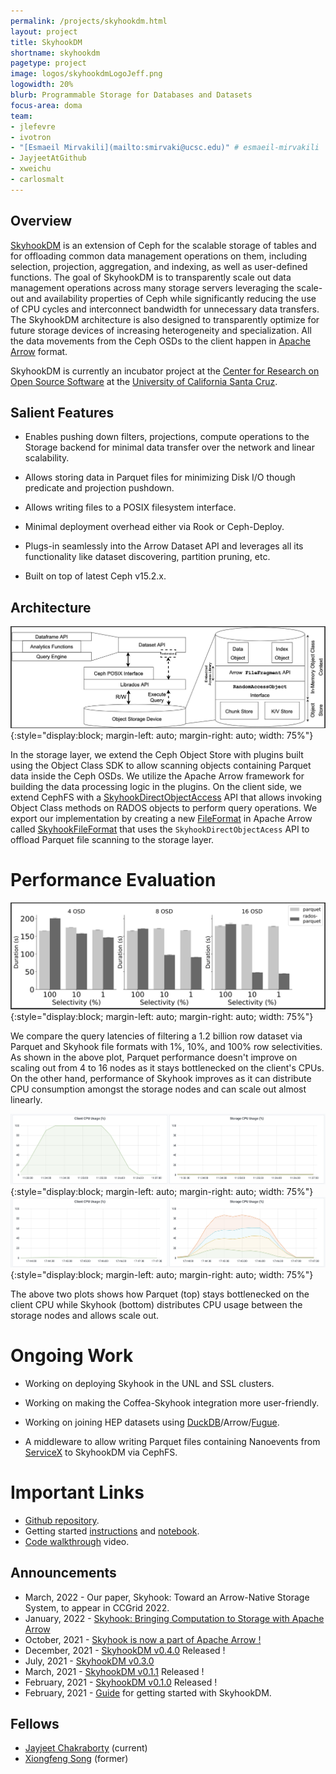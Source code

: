 ```yaml
---
permalink: /projects/skyhookdm.html
layout: project
title: SkyhookDM
shortname: skyhookdm
pagetype: project
image: logos/skyhookdmLogoJeff.png
logowidth: 20%
blurb: Programmable Storage for Databases and Datasets
focus-area: doma
team:
- jlefevre
- ivotron
- "[Esmaeil Mirvakili](mailto:smirvaki@ucsc.edu)" # esmaeil-mirvakili
- JayjeetAtGithub
- xweichu
- carlosmalt
---
```


## Overview

[SkyhookDM](http://skyhookdm.com) is an extension of Ceph for the scalable storage of tables and for offloading common data management operations on them, including selection, projection, aggregation, and indexing, as well as user-defined functions. The goal of SkyhookDM is to transparently scale out data management operations across many storage servers leveraging the scale-out and availability properties of Ceph while significantly reducing the use of CPU cycles and interconnect bandwidth for unnecessary data transfers. The SkyhookDM architecture is also designed to transparently optimize for future storage devices of increasing heterogeneity and specialization. All the data movements from the Ceph OSDs to the client happen in [Apache Arrow](https://arrow.apache.org/) format.

SkyhookDM is currently an incubator project at the [Center for Research on Open Source Software](https://cross.ucsc.edu) at the [University of California Santa Cruz](https://ucsc.edu).

## Salient Features

* Enables pushing down filters, projections, compute operations to the Storage backend for minimal data transfer over the network and linear scalability.

* Allows storing data in Parquet files for minimizing Disk I/O though predicate and projection pushdown.

* Allows writing files to a POSIX filesystem interface.

* Minimal deployment overhead either via Rook or Ceph-Deploy.

* Plugs-in seamlessly into the Arrow Dataset API and leverages all its functionality like dataset discovering, partition pruning, etc.

* Built on top of latest Ceph v15.2.x.

## Architecture
![SkyhookDM Architecture](/assets/images/skyhook-arch.png){:style="display:block; margin-left: auto; margin-right: auto; width: 75%"}

In the storage layer, we extend the Ceph Object Store with plugins built using the Object Class SDK to allow scanning objects containing Parquet data inside the Ceph OSDs. We utilize the Apache Arrow framework for building the data processing logic in the plugins. On the client side, we extend CephFS with a [SkyhookDirectObjectAccess](https://github.com/apache/arrow/blob/master/cpp/src/skyhook/protocol/skyhook_protocol.h#L73) API that allows invoking Object Class methods on RADOS objects to perform query operations. We export our implementation by creating a new [FileFormat](https://github.com/apache/arrow/blob/master/cpp/src/arrow/dataset/file_base.h#L130) in Apache Arrow called [SkyhookFileFormat](https://github.com/apache/arrow/blob/master/cpp/src/skyhook/client/file_skyhook.h#L58) that uses the `SkyhookDirectObjectAcess` API to offload Parquet file scanning to the storage layer.

# Performance Evaluation
![performance](/assets/images/skyhook-lat.png){:style="display:block; margin-left: auto; margin-right: auto; width: 75%"}

We compare the query latencies of filtering a 1.2 billion row dataset via Parquet and Skyhook file formats with 1%, 10%, and 100% row selectivities. As shown in the above plot, Parquet performance doesn't improve on scaling out from 4 to 16 nodes as it stays bottlenecked on the client's CPUs. On the other hand, performance of Skyhook improves as it can distribute CPU consumption amongst the storage nodes and can scale out almost linearly.

![pq](/assets/images/skyhook-grafana-pq.png){:style="display:block; margin-left: auto; margin-right: auto; width: 75%"}
![rpq](/assets/images/skyhook-grafana-rpq.png){:style="display:block; margin-left: auto; margin-right: auto; width: 75%"}

The above two plots shows how Parquet (top) stays bottlenecked on the client CPU while Skyhook (bottom) distributes CPU usage between the storage nodes and allows scale out.

# Ongoing Work
* Working on deploying Skyhook in the UNL and SSL clusters.

* Working on making the Coffea-Skyhook integration more user-friendly.

* Working on joining HEP datasets using [DuckDB](https://duckdb.org/)/Arrow/[Fugue](https://fugue-tutorials.readthedocs.io/index.html).

* A middleware to allow writing Parquet files containing Nanoevents from [ServiceX](https://iris-hep.org/projects/servicex.html) to SkyhookDM via CephFS.

# Important Links
* [Github repository](https://github.com/apache/arrow/tree/master/cpp/src/skyhook).
* Getting started [instructions](https://skyhookdm-arrow.readthedocs.io/en/latest/getting_started.html) and [notebook](https://github.com/uccross/arrow/blob/rados-dataset-dev/cpp/src/arrow/adapters/arrow-rados-cls/docs/demo.ipynb).
* [Code walkthrough](https://www.youtube.com/watch?v=XfJsnadp18c) video.

## Announcements
* March, 2022 - Our paper, Skyhook: Toward an Arrow-Native Storage System, to appear in CCGrid 2022.
* January, 2022 - [Skyhook: Bringing Computation to Storage with Apache Arrow](https://arrow.apache.org/blog/2022/01/31/skyhook-bringing-computation-to-storage-with-apache-arrow/)
* October, 2021 - [Skyhook is now a part of Apache Arrow !](https://medium.com/@jayjeetc/skyhookdm-is-now-a-part-of-apache-arrow-e5d7b9a810ba)
* December, 2021 - [SkyhookDM v0.4.0](https://github.com/uccross/skyhookdm-arrow/releases/tag/v0.4.0) Released !
* July, 2021 - [SkyhookDM v0.3.0](https://github.com/uccross/skyhookdm-arrow/releases/tag/v0.3.0)
* March, 2021 - [SkyhookDM v0.1.1](https://github.com/uccross/arrow/releases/tag/v0.1.1) Released !
* February, 2021 - [SkyhookDM v0.1.0](https://github.com/uccross/arrow/releases/tag/v0.1.0) Released !
* February, 2021 - [Guide](https://skyhookdm-arrow.readthedocs.io/en/latest/getting_started.html) for getting started with SkyhookDM.

## Fellows
* [Jayjeet Chakraborty](/fellows/JayjeetChakraborty.html) (current)
* [Xiongfeng Song](/fellows/XiongfengSong.html) (former)
